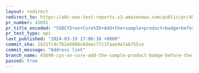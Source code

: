 ```yaml
---
layout: redirect
redirect_to: https://a8c-woo-test-reports.s3.amazonaws.com/public/pr/45691/api/index.html
pr_number: 45691
pr_title_encoded: "%5BCYS+on+Core%5D+Add+the+sample+product+badge+before+the+product+name+to+mark+placeholder+products."
pr_test_type: api
last_published: "2024-03-19 17:06:10 +0000"
commit_sha: 2421fc4c7b2e6806c6deec77c1faae9a7ab755ce
commit_message: "Address lint"
branch_name: 45690-cys-on-core-add-the-sample-product-badge-before-the-product-name-to-mark-placeholder-products
passed: true
---
```

